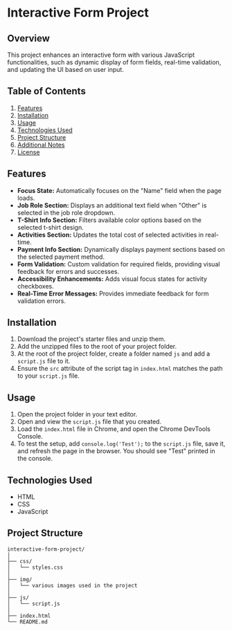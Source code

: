 # Interactive Form Project

## Overview
This project enhances an interactive form with various JavaScript functionalities, such as dynamic display of form fields, real-time validation, and updating the UI based on user input.

## Table of Contents
1. [Features](#features)
2. [Installation](#installation)
3. [Usage](#usage)
4. [Technologies Used](#technologies-used)
5. [Project Structure](#project-structure)
6. [Additional Notes](#additional-notes)
7. [License](#license)

## Features
- **Focus State:** Automatically focuses on the "Name" field when the page loads.
- **Job Role Section:** Displays an additional text field when "Other" is selected in the job role dropdown.
- **T-Shirt Info Section:** Filters available color options based on the selected t-shirt design.
- **Activities Section:** Updates the total cost of selected activities in real-time.
- **Payment Info Section:** Dynamically displays payment sections based on the selected payment method.
- **Form Validation:** Custom validation for required fields, providing visual feedback for errors and successes.
- **Accessibility Enhancements:** Adds visual focus states for activity checkboxes.
- **Real-Time Error Messages:** Provides immediate feedback for form validation errors.

## Installation
1. Download the project's starter files and unzip them.
2. Add the unzipped files to the root of your project folder.
3. At the root of the project folder, create a folder named `js` and add a `script.js` file to it.
4. Ensure the `src` attribute of the script tag in `index.html` matches the path to your `script.js` file.

## Usage
1. Open the project folder in your text editor.
2. Open and view the `script.js` file that you created.
3. Load the `index.html` file in Chrome, and open the Chrome DevTools Console.
4. To test the setup, add `console.log('Test');` to the `script.js` file, save it, and refresh the page in the browser. You should see "Test" printed in the console.

## Technologies Used
- HTML
- CSS
- JavaScript

## Project Structure
```plaintext
interactive-form-project/
│
├── css/
│   └── styles.css
│
├── img/
│   └── various images used in the project
│
├── js/
│   └── script.js
│
├── index.html
└── README.md
